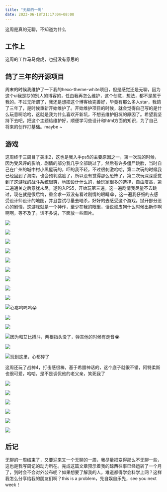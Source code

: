 ```yaml
---
title: "无聊的一周"
date: 2023-06-18T21:17:04+08:00
---
```


这周是真的无聊，不知道为什么

## 工作上

这周的工作马马虎虎，也挺没有意思的

## 鸽了三年的开源项目

周末的时候我维护了一下我的hexo-theme-white项目，但是感觉还是无聊，因为这个ui我是抄的别人的博客的，任由我再怎么维护，这个创意，想法，都不是属于我的。不过无所谓了，我还是想把这个博客给完善好，毕竟有那么多人star，我鸽了三年了，是时候重新开始维护了。开始维护项目的时候，就会觉得自己写的是什么玩意啊哈哈，这就是我为什么喜欢开新坑，不想去维护旧坑的原因了。希望我坚持下去吧，把这个主题给维护好，顺便学习些设计和html方面的知识，为了自己将来的创作打基础。maybe ~

## 游戏

这周终于三周目了美末2，这也是我入手ps5的主要原因之一，第一次玩的时候，因为受风评的影响，剧情的部分我几乎全部跳过了，然后有许多僵尸跳脸，当时自己在广州的城中村小黑屋玩的，吓的我不轻，不过很刺激哈哈，第二次玩的时候我已经回到了海南，也会预判跳脸了，所以没有觉得那么恐怖了，第二次玩深深感觉到了这游戏的战斗系统很爽，地图设计什么的，给玩家很多的选择，自由度高，第二遍通关之后意犹未尽，遂购入PS5，开始玩第三遍。这一遍剧情我尽量不去跳过，现在就是很后悔，重金求一双没有看过剧情的眼睛😭，这一遍我仔细的去感受设计师设计的地图，并且尝试尽量去暗杀，好好的去感受这个游戏。抛开部分恶心的剧情，这游戏就是一个神作，至少在我的眼里，话说顽皮狗什么时候出新作啊啊啊，等不及了。话不多说，下面放一些图片。

![](https://cdn.jsdelivr.net/gh/fushaolei/img/img/202306182205506.jpg)

![](https://cdn.jsdelivr.net/gh/fushaolei/img/img/202306182205641.jpg)

![](https://cdn.jsdelivr.net/gh/fushaolei/img/img/202306182206099.jpg)

![](https://cdn.jsdelivr.net/gh/fushaolei/img/img/202306182207963.jpg)

![](https://cdn.jsdelivr.net/gh/fushaolei/img/img/202306182207897.jpg)

![](https://cdn.jsdelivr.net/gh/fushaolei/img/img/202306182208136.jpg)

![](https://cdn.jsdelivr.net/gh/fushaolei/img/img/202306182208129.jpg)

![](https://cdn.jsdelivr.net/gh/fushaolei/img/img/202306182208112.jpg)

![](https://cdn.jsdelivr.net/gh/fushaolei/img/img/202306182209599.jpg)

![心疼呜呜呜😭](https://cdn.jsdelivr.net/gh/fushaolei/img/img/202306182210964.jpg)

![](https://cdn.jsdelivr.net/gh/fushaolei/img/img/202306182210754.jpg)

![](https://cdn.jsdelivr.net/gh/fushaolei/img/img/202306182210655.jpg)

![因为和艾比搏斗，两根指头没了，弹吉他的时候有走音😭](https://cdn.jsdelivr.net/gh/fushaolei/img/img/202306182210915.jpg)

![](https://cdn.jsdelivr.net/gh/fushaolei/img/img/202306182214011.png)

![玩到这里，心都碎了](https://cdn.jsdelivr.net/gh/fushaolei/img/img/202306182210745.jpg)

这周还玩了战神4，打击感很棒，基于希腊神话的，这个底子就很不错，阿特柔斯也很可爱，哈哈，是不是调侃他的老父亲，笑死我了

![](https://cdn.jsdelivr.net/gh/fushaolei/img/img/202306182219063.jpg)

![](https://cdn.jsdelivr.net/gh/fushaolei/img/img/202306182220880.jpg)

![](https://cdn.jsdelivr.net/gh/fushaolei/img/img/202306182220138.jpg)

![](https://cdn.jsdelivr.net/gh/fushaolei/img/img/202306182220777.jpg)

![](https://cdn.jsdelivr.net/gh/fushaolei/img/img/202306182220911.jpg)

![](https://cdn.jsdelivr.net/gh/fushaolei/img/img/202306182220133.jpg)

## 后记

无聊的一周结束了，又要迎来又一个无聊的一周，我尽量把变得那么不无聊一些，这也是我写周记的动力所在。完成这篇文章预示着我的琼西往事已经运转了一个月了，到时会不会对外公布呢？如果想要了解我的人，难道都得学会科学上网？这样我怎么分享给我的朋友们啊？this is a problem，先自娱自乐先，see you next week！